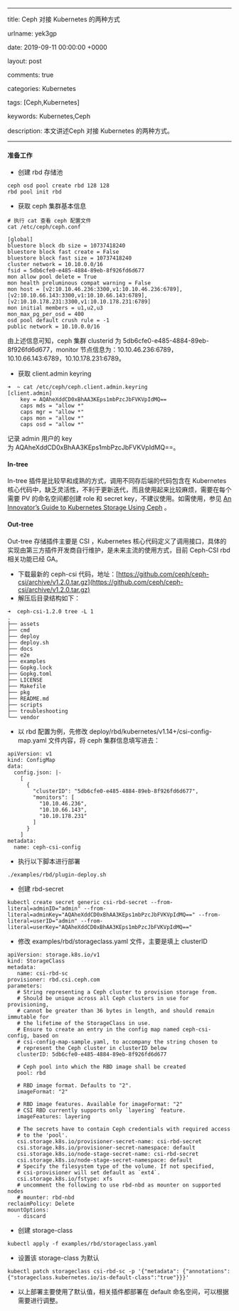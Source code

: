
---

title: Ceph 对接 Kubernetes 的两种方式

urlname: yek3gp

date: 2019-09-11 00:00:00 +0000

layout: post

comments: true

categories: Kubernetes

tags: [Ceph,Kubernetes]

keywords: Kubernetes,Ceph

description: 本文讲述Ceph 对接 Kubernetes 的两种方式。

---

<a name="hguEn"></a>
#### 准备工作

- 创建 rbd 存储池

```
ceph osd pool create rbd 128 128
rbd pool init rbd
```

- 获取 ceph 集群基本信息

```
# 执行 cat 查看 ceph 配置文件
cat /etc/ceph/ceph.conf 

[global]
bluestore block db size = 10737418240
bluestore block fast create = False
bluestore block fast size = 10737418240
cluster network = 10.10.0.0/16
fsid = 5db6cfe0-e485-4884-89eb-8f926fd6d677
mon allow pool delete = True
mon health preluminous compat warning = False
mon host = [v2:10.10.46.236:3300,v1:10.10.46.236:6789],[v2:10.10.66.143:3300,v1:10.10.66.143:6789],[v2:10.10.178.231:3300,v1:10.10.178.231:6789]
mon initial members = u1,u2,u3
mon_max_pg_per_osd = 400
osd pool default crush rule = -1
public network = 10.10.0.0/16
```

由上述信息可知，ceph 集群 clusterid 为 5db6cfe0-e485-4884-89eb-8f926fd6d677，monitor 节点信息为：10.10.46.236:6789，10.10.66.143:6789，10.10.178.231:6789。

- 获取 client.admin keyring

```
➜  ~ cat /etc/ceph/ceph.client.admin.keyring 
[client.admin]
	key = AQAheXddCD0xBhAA3KEps1mbPzcJbFVKVpIdMQ==
	caps mds = "allow *"
	caps mgr = "allow *"
	caps mon = "allow *"
	caps osd = "allow *"
```

记录 admin 用户的 key 为 AQAheXddCD0xBhAA3KEps1mbPzcJbFVKVpIdMQ==。

<a name="5svKr"></a>
#### In-tree
In-tree 插件是比较早和成熟的方式，调用不同存后端的代码包含在 Kubernetes 核心代码中，缺乏灵活性，不利于更新迭代，而且使用起来比较麻烦，需要在每个需要 PV 的命名空间都创建 role 和 secret key，不建议使用。如需使用，参见 [An Innovator’s Guide to Kubernetes Storage Using Ceph](https://medium.com/velotio-perspectives/an-innovators-guide-to-kubernetes-storage-using-ceph-a4b919f4e469) 。

<a name="DVykd"></a>
#### Out-tree
Out-tree 存储插件主要是 CSI ，Kubernetes 核心代码定义了调用接口，具体的实现由第三方插件开发商自行维护，是未来主流的使用方式，目前 Ceph-CSI rbd 相关功能已经 GA。

- 下载最新的 ceph-csi 代码，地址：[https://github.com/ceph/ceph-csi/archive/v1.2.0.tar.gz](https://github.com/ceph/ceph-csi/archive/v1.2.0.tar.gz)
- 解压后目录结构如下：
```
➜  ceph-csi-1.2.0 tree -L 1
.
├── assets
├── cmd
├── deploy
├── deploy.sh
├── docs
├── e2e
├── examples
├── Gopkg.lock
├── Gopkg.toml
├── LICENSE
├── Makefile
├── pkg
├── README.md
├── scripts
├── troubleshooting
└── vendor
```

- 以 rbd 配置为例，先修改 deploy/rbd/kubernetes/v1.14+/csi-config-map.yaml 文件内容，将 ceph 集群信息填写进去：
```
apiVersion: v1
kind: ConfigMap
data:
  config.json: |-
    [
      {
        "clusterID": "5db6cfe0-e485-4884-89eb-8f926fd6d677",
        "monitors": [
          "10.10.46.236",
          "10.10.66.143",
          "10.10.178.231"
        ]
      }
    ]
metadata:
  name: ceph-csi-config
```

- 执行以下脚本进行部署
```
./examples/rbd/plugin-deploy.sh
```

- 创建 rbd-secret
```
kubectl create secret generic csi-rbd-secret --from-literal=adminID="admin" --from-literal=adminKey="AQAheXddCD0xBhAA3KEps1mbPzcJbFVKVpIdMQ==" --from-literal=userID="admin" --from-literal=userKey="AQAheXddCD0xBhAA3KEps1mbPzcJbFVKVpIdMQ=="
```

- 修改 examples/rbd/storageclass.yaml 文件，主要是填上 clusterID
```
apiVersion: storage.k8s.io/v1
kind: StorageClass
metadata:
   name: csi-rbd-sc
provisioner: rbd.csi.ceph.com
parameters:
   # String representing a Ceph cluster to provision storage from.
   # Should be unique across all Ceph clusters in use for provisioning,
   # cannot be greater than 36 bytes in length, and should remain immutable for
   # the lifetime of the StorageClass in use.
   # Ensure to create an entry in the config map named ceph-csi-config, based on
   # csi-config-map-sample.yaml, to accompany the string chosen to
   # represent the Ceph cluster in clusterID below
   clusterID: 5db6cfe0-e485-4884-89eb-8f926fd6d677

   # Ceph pool into which the RBD image shall be created
   pool: rbd

   # RBD image format. Defaults to "2".
   imageFormat: "2"

   # RBD image features. Available for imageFormat: "2"
   # CSI RBD currently supports only `layering` feature.
   imageFeatures: layering

   # The secrets have to contain Ceph credentials with required access
   # to the 'pool'.
   csi.storage.k8s.io/provisioner-secret-name: csi-rbd-secret
   csi.storage.k8s.io/provisioner-secret-namespace: default
   csi.storage.k8s.io/node-stage-secret-name: csi-rbd-secret
   csi.storage.k8s.io/node-stage-secret-namespace: default
   # Specify the filesystem type of the volume. If not specified,
   # csi-provisioner will set default as `ext4`.
   csi.storage.k8s.io/fstype: xfs
   # uncomment the following to use rbd-nbd as mounter on supported nodes
   # mounter: rbd-nbd
reclaimPolicy: Delete
mountOptions:
   - discard
```

- 创建 storage-class
```
kubectl apply -f examples/rbd/storageclass.yaml
```

- 设置该 storage-class 为默认
```
kubectl patch storageclass csi-rbd-sc -p '{"metadata": {"annotations":{"storageclass.kubernetes.io/is-default-class":"true"}}}'
```

- 以上部署主要使用了默认值，相关插件都部署在 default 命名空间，可以根据需要进行调整。

